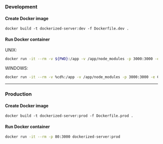### Development

#### Create Docker image 
`docker build -t dockerized-server:dev -f Dockerfile.dev .`

#### Run Docker container
UNIX:
```bash
docker run -it --rm -v ${PWD}:/app -v /app/node_modules -p 3000:3000 -e CHOKIDAR_USEPOLLING=true dockerized-server:dev
```

WINDOWS:
```bash
docker run -it --rm -v %cd%:/app -v /app/node_modules -p 3000:3000 -e CHOKIDAR_USEPOLLING=true dockerized-server:dev
```

---

### Production

#### Create Docker image 
`docker build -t dockerized-server:prod -f Dockerfile.prod .`

#### Run Docker container
```bash
docker run -it --rm -p 80:3000 dockerized-server:prod
```
